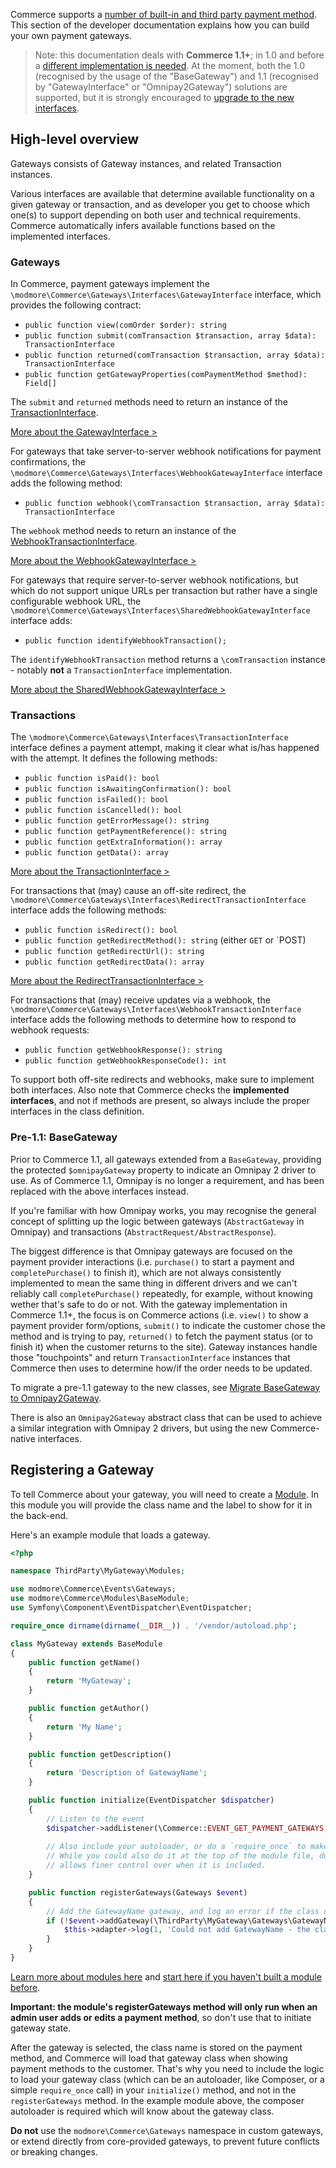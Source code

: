 Commerce supports a [number of built-in and third party payment method](../../Payment_Methods). This section of the developer documentation explains how you can build your own payment gateways.

> Note: this documentation deals with **Commerce 1.1+**; in 1.0 and before a [different implementation is needed](../Payment_Gateways). At the moment, both the 1.0 (recognised by the usage of the "BaseGateway") and 1.1 (recognised by "GatewayInterface" or "Omnipay2Gateway") solutions are supported, but it is strongly encouraged to [upgrade to the new interfaces](Migrate_BaseGateway_to_Omnipay2Gateway).

## High-level overview

Gateways consists of Gateway instances, and related Transaction instances. 

Various interfaces are available that determine available functionality on a given gateway or transaction, and as developer you get to choose which one(s) to support depending on both user and technical requirements. Commerce automatically infers available functions based on the implemented interfaces.

### Gateways

In Commerce, payment gateways implement the `\modmore\Commerce\Gateways\Interfaces\GatewayInterface` interface, which provides the following contract:

- `public function view(comOrder $order): string`
- `public function submit(comTransaction $transaction, array $data): TransactionInterface`
- `public function returned(comTransaction $transaction, array $data): TransactionInterface`
- `public function getGatewayProperties(comPaymentMethod $method): Field[]`

The `submit` and `returned` methods need to return an instance of the [TransactionInterface](TransactionInterface).

[More about the GatewayInterface >](GatewayInterface)

For gateways that take server-to-server webhook notifications for payment confirmations, the `\modmore\Commerce\Gateways\Interfaces\WebhookGatewayInterface` interface adds the following method:

- `public function webhook(\comTransaction $transaction, array $data): TransactionInterface`

The `webhook` method needs to return an instance of the [WebhookTransactionInterface](WebhookTransactionInterface).

[More about the WebhookGatewayInterface >](WebhookGatewayInterface)

For gateways that require server-to-server webhook notifications, but which do not support unique URLs per transaction but rather have a single configurable webhook URL, the `\modmore\Commerce\Gateways\Interfaces\SharedWebhookGatewayInterface` interface adds:

- `public function identifyWebhookTransaction();`

The `identifyWebhookTransaction` method returns a `\comTransaction` instance - notably **not** a `TransactionInterface` implementation.

[More about the SharedWebhookGatewayInterface >](SharedWebhookGatewayInterface)

### Transactions

The `\modmore\Commerce\Gateways\Interfaces\TransactionInterface` interface defines a payment attempt, making it clear what is/has happened with the attempt. It defines the following methods:

- `public function isPaid(): bool`
- `public function isAwaitingConfirmation(): bool`
- `public function isFailed(): bool`
- `public function isCancelled(): bool`
- `public function getErrorMessage(): string`
- `public function getPaymentReference(): string`
- `public function getExtraInformation(): array`
- `public function getData(): array`

[More about the TransactionInterface >](TransactionInterface)

For transactions that (may) cause an off-site redirect, the `\modmore\Commerce\Gateways\Interfaces\RedirectTransactionInterface` interface adds the following methods:

- `public function isRedirect(): bool`
- `public function getRedirectMethod(): string` (either `GET` or `POST)
- `public function getRedirectUrl(): string` 
- `public function getRedirectData(): array` 

[More about the RedirectTransactionInterface >](RedirectTransactionInterface)

For transactions that (may) receive updates via a webhook, the `\modmore\Commerce\Gateways\Interfaces\WebhookTransactionInterface` interface adds the following methods to determine how to respond to webhook requests:

- `public function getWebhookResponse(): string`
- `public function getWebhookResponseCode(): int`

To support both off-site redirects and webhooks, make sure to implement both interfaces. Also note that Commerce checks the **implemented interfaces**, and not if methods are present, so always include the proper interfaces in the class definition.

### Pre-1.1: BaseGateway

Prior to Commerce 1.1, all gateways extended from a `BaseGateway`, providing the protected `$omnipayGateway` property to indicate an Omnipay 2 driver to use. As of Commerce 1.1, Omnipay is no longer a requirement, and has been replaced with the above interfaces instead. 

If you're familiar with how Omnipay works, you may recognise the general concept of splitting up the logic between gateways (`AbstractGateway` in Omnipay) and transactions (`AbstractRequest/AbstractResponse`). 

The biggest difference is that Omnipay gateways are focused on the payment provider interactions (i.e. `purchase()` to start a payment and `completePurchase()` to finish it), which are not always consistently implemented to mean the same thing in different drivers and we can't reliably call `completePurchase()` repeatedly, for example, without knowing wether that's safe to do or not. With the gateway implementation in Commerce 1.1+, the focus is on Commerce actions (i.e. `view()` to show a payment provider form/options, `submit()` to indicate the customer chose the method and is trying to pay, `returned()` to fetch the payment status (or to finish it) when the customer returns to the site). Gateway instances handle those "touchpoints" and return `TransactionInterface` instances that Commerce then uses to determine how/if the order needs to be updated.

To migrate a pre-1.1 gateway to the new classes, see [Migrate BaseGateway to Omnipay2Gateway](Migrate_BaseGateway_to_Omnipay2Gateway).

There is also an `Omnipay2Gateway` abstract class that can be used to achieve a similar integration with Omnipay 2 drivers, but using the new Commerce-native interfaces. 

## Registering a Gateway

To tell Commerce about your gateway, you will need to create a [Module](../Modules). In this module you will provide the class name and the label to show for it in the back-end. 

Here's an example module that loads a gateway. 

```` php
<?php

namespace ThirdParty\MyGateway\Modules;

use modmore\Commerce\Events\Gateways;
use modmore\Commerce\Modules\BaseModule;
use Symfony\Component\EventDispatcher\EventDispatcher;

require_once dirname(dirname(__DIR__)) . '/vendor/autoload.php';

class MyGateway extends BaseModule
{
    public function getName()
    {
        return 'MyGateway';
    }

    public function getAuthor()
    {
        return 'My Name';
    }

    public function getDescription()
    {
        return 'Description of GatewayName';
    }

    public function initialize(EventDispatcher $dispatcher)
    {
        // Listen to the event
        $dispatcher->addListener(\Commerce::EVENT_GET_PAYMENT_GATEWAYS, array($this, 'registerGateways'));
        
        // Also include your autoloader, or do a `require_once` to make your gateway class available in memory
        // While you could also do it at the top of the module file, doing it in the initialize method
        // allows finer control over when it is included.
    }

    public function registerGateways(Gateways $event)
    {
        // Add the GatewayName gateway, and log an error if the class couldn't be found.
        if (!$event->addGateway(\ThirdParty\MyGateway\Gateways\GatewayName::class, 'GatewayName')) {
            $this->adapter->log(1, 'Could not add GatewayName - the class was probably not found');
        }
    }
}
````

[Learn more about modules here](../Modules) and [start here if you haven't built a module before](../Guides/Bootstrapping_a_Module).

**Important: the module's registerGateways method will only run when an admin user adds or edits a payment method**, so don't use that to initiate gateway state. 

After the gateway is selected, the class name is stored on the payment method, and Commerce will load that gateway class when showing payment methods to the customer. That's why you need to include the logic to load your gateway class (which can be an autoloader, like Composer, or a simple `require_once` call) in your `initialize()` method, and not in the `registerGateways` method. In the example module above, the composer autoloader is required which will know about the gateway class. 

**Do not** use the `modmore\Commerce\Gateways` namespace in custom gateways, or extend directly from core-provided gateways, to prevent future conflicts or breaking changes.

